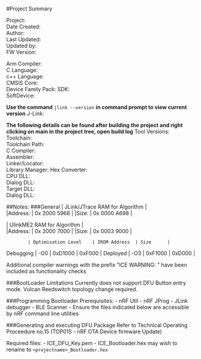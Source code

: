 #Project Summary

Project:			
Date Created: 		
Author:				
Last Updated:		
Updated by:						
FW Version:			

Arm Compiler:		
C Language:			
c++ Language:		
CMSIS Core:			
Device Family Pack:	
SDK:				
SoftDevice:		

**Use the command** `jlink --version` **in command prompt to view current version**
J-Link:				

**The following details can be found after building the project and right clicking on main in the project tree, open build log**
Tool Versions:
Toolchain:       
Toolchain Path:  
C Compiler:      
Assembler:       
Linker/Locator:  
Library Manager: 
Hex Converter:   
CPU DLL:         
Dialog DLL:      
Target DLL:      
Dialog DLL:      


##Notes:
###General
| JLink/JTrace RAM for Algorithm	|	
|Address:	|	0x 2000 5968 		|
|Size:		|	0x 0000 A698		|

| UlinkME2 RAM for Algorithm	|	
|Address:	|	0x 2000 7000	|
|Size:		|	0x 0003 9000	|

			| Optimisation Level	| IROM Address	| Size 		|
Debugging	| -O0 					| 0xD1000		| 0xF000	|
Deployed	| -O3 					| 0xF1000		| 0xD000	|

Additional compiler warnings with the prefix "ICE WARNING: <message>" have been included as functionality checks


###BootLoader Limitations
Currently does not support DFU Button entry mode. Vulcan Reedswitch topology change required.


###Programming Bootloader
Prerequisites:
	- nRF Util
	- nRF JProg
	- JLink debugger
	- BLE Scanner
	- Ensure the files indicated below are accessible by nRF command line utilities
	

###Generating and executing DFU Package
Refer to Technical Operating Proceedure no.15 (TOP015 - nRF OTA Device firmware Update)

Required files:
	- ICE_DFU_Key.pem
	- ICE_Bootloader.hex may wish to rename to `<projectname>_Bootloader.hex`
		
		
